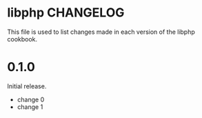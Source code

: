# libphp CHANGELOG

This file is used to list changes made in each version of the libphp cookbook.

# 0.1.0

Initial release.

- change 0
- change 1

